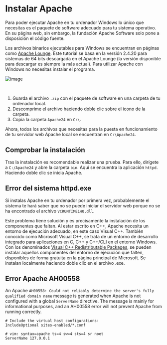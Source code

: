 # Instalar Apache

Para poder ejecutar Apache en tu ordenador Windows lo único que necesitas es el paquete de software adecuado para tu sistema operativo. En su página web, sin embargo, la fundación Apache Software solo pone a disposición el código fuente. 

Los archivos binarios ejecutables para Windows se encuentran en páginas como [Apache Lounge](https://www.apachelounge.com/download/). Este tutorial se basa en la versión 2.4.20 para sistemas de 64 bits descargada en el Apache Lounge (la versión disponible para descargar es siempre la más actual). Para utilizar Apache con Windows no necesitas instalar el programa.

![image](https://github.com/user-attachments/assets/c47e4d32-42a0-4d16-8750-aee2fbd61dd4)

<br/>

1. Guarda el archivo `.zip` con el paquete de software en una carpeta de tu ordenador local.
2. Descomprime el archivo haciendo doble clic sobre el icono de la carpeta.
3. Copia la carpeta `Apache24` en `C:\`.

Ahora, todos los archivos que necesitas para la puesta en funcionamiento de tu servidor web Apache local se encuentran en `C:\Apache24`.

## Comprobar la instalación
Tras la instalación es recomendable realizar una prueba. Para ello, dirígete a `C:/Apache24` y abre la carpeta `bin`. Aquí se encuentra la aplicación `httpd`. Haciendo doble clic se inicia Apache.


## Error del sistema httpd.exe
Si instalas Apache en tu ordenador por primera vez, probablemente el sistema te hará saber que no se puede iniciar el servidor web porque no se ha encontrado el archivo `VCRUNTIME140.dll`.

Este problema tiene solución y es precisamente la instalación de los componentes que faltan. Al estar escrito en C++, Apache necesita un entorno de ejecución adecuado, en este caso Visual C++. También conocido como Microsoft Visual C++, se trata de un entorno de desarrollo integrado para aplicaciones en C, C++ y C++/CLI en el entorno Windows. Con los denominados [Visual C++ Redistributable Packages](https://www.microsoft.com/es-es/download/details.aspx?id=48145), se pueden instalar aquellos componentes del entorno de ejecución que falten, disponibles de forma gratuita en la página principal de Microsoft. Se instalan localmente haciendo doble clic en el archivo .exe.


## Error Apache AH00558
An Apache `AH00558: Could not reliably determine the server's fully qualified domain name` message is generated when Apache is not configured with a global `ServerName` directive. The message is mainly for informational purposes, and an AH00558 error will not prevent Apache from running correctly.

```config
# Include the virtual host configurations:
IncludeOptional sites-enabled/*.conf

# vim: syntax=apache ts=4 sw=4 sts=4 sr noet
ServerName 127.0.0.1
```
